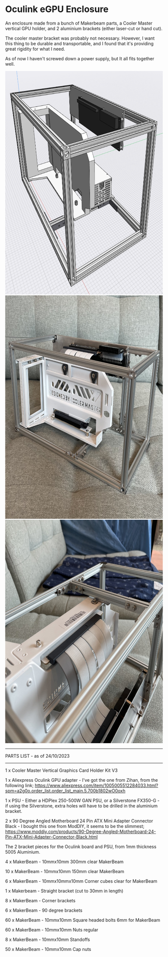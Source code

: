 # Oculink eGPU Enclosure

An enclosure made from a bunch of Makerbeam parts, a Cooler Master vertical GPU holder, and 2 aluminium brackets (either laser-cut or hand cut).

The cooler master bracket was probably not necessary. However, I want this thing to be durable and transportable, and I found that it's providing great rigidity for what I need.

As of now I haven't screwed down a power supply, but It all fits together well.

<p align="center">
  <img width="712" height="712" src="https://github.com/Sinornithosaurus/Oculink-eGPU-Enclosure/blob/main/Photos/Oculink%20eGPU%20CAD%20Capture.png">
  <img width="712" height="712" src="https://github.com/Sinornithosaurus/Oculink-eGPU-Enclosure/blob/main/Photos/eGPU%20Built%20Side-on.jpg">
  <img width="712" height="712" src="https://github.com/Sinornithosaurus/Oculink-eGPU-Enclosure/blob/main/Photos/eGPU%20Built%20Bottom.jpg">
</p>

-----------------------------

PARTS LIST - as of 24/10/2023

-----------------------------

1 x Cooler Master Vertical Graphics Card Holder Kit V3

1 x Aliexpress Oculink GPU adapter - I've got the one from Zihan, from the following link; https://www.aliexpress.com/item/1005005512284033.html?spm=a2g0o.order_list.order_list_main.5.700b1802wO0oxh

1 x PSU - Either a HDPlex 250-500W GAN PSU, or a Silverstone FX350-G - if using the Silverstone, extra holes will have to be drilled in the aluminium bracket.

2 x 90 Degree Angled Motherboard 24 Pin ATX Mini Adapter Connector Black - I bought this one from ModDIY, it seems to be the slimmest; https://www.moddiy.com/products/90-Degree-Angled-Motherboard-24-Pin-ATX-Mini-Adapter-Connector-Black.html

The 2 bracket pieces for the Oculink board and PSU, from 1mm thickness 5005 Aluminium.


4 x MakerBeam - 10mmx10mm 300mm clear MakerBeam

10 x MakerBeam - 10mmx10mm 150mm clear MakerBeam

6 x MakerBeam - 10mmx10mmx10mm Corner cubes clear for MakerBeam

1 x Makerbeam - Straight bracket (cut to 30mm in length)

8 x MakerBeam - Corner brackets

6 x MakerBeam - 90 degree brackets

60 x MakerBeam - 10mmx10mm Square headed bolts 6mm for MakerBeam

60 x MakerBeam - 10mmx10mm Nuts regular

8 x MakerBeam - 10mmx10mm Standoffs

50 x MakerBeam - 10mmx10mm Cap nuts
